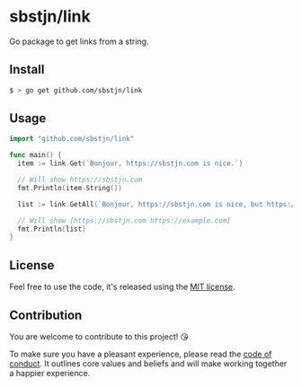 # sbstjn/link

Go package to get links from a string.

## Install

```bash
$ > go get github.com/sbstjn/link
```

## Usage

```go
import "github.com/sbstjn/link"

func main() {
  item := link.Get(`Bonjour, https://sbstjn.com is nice.`)

  // Will show https://sbstjn.com
  fmt.Println(item.String())

  list := link.GetAll(`Bonjour, https://sbstjn.com is nice, but https://example.com too!`)

  // Will show [https://sbstjn.com https://example.com]
  fmt.Println(list)
}
```

## License

Feel free to use the code, it's released using the [MIT license](LICENSE.md).

## Contribution

You are welcome to contribute to this project! 😘 

To make sure you have a pleasant experience, please read the [code of conduct](CODE_OF_CONDUCT.md). It outlines core values and beliefs and will make working together a happier experience.


